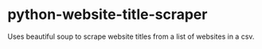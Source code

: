 # python-website-title-scraper
Uses beautiful soup to scrape website titles from a list of websites in a csv.
